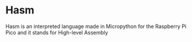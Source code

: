 # Hasm
Hasm is an interpreted language made in Micropython for the Raspberry Pi Pico and it stands for High-level Assembly
